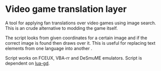# Video game translation layer
A tool for applying fan translations over video games using image search. This is an crude alternative to modding the game itself.

The script looks from given coordinates for a certain image and if the correct image is found then draws over it. This is useful for replacing text elements from one language into another .

Script works on FCEUX, VBA-rr and DeSmuME emulators. Script is dependent on [lua-gd](https://github.com/ittner/lua-gd).
